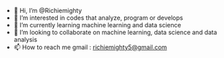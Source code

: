 - 👋 Hi, I’m @Richiemighty
- 👀 I’m interested in codes that analyze, program or develops
- 🌱 I’m currently learning machine learning and data science
- 💞️ I’m looking to collaborate on machine learning, data science and data analysis
- 📫 How to reach me gmail : richiemighty5@gmail.com

<!---
Richiemighty/Richiemighty is a ✨ special ✨ repository because its `README.md` (this file) appears on your GitHub profile.
You can click the Preview link to take a look at your changes.
--->
